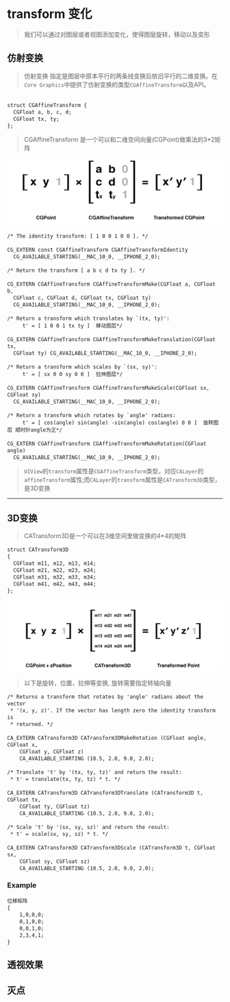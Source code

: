 # transform  变化 

> 我们可以通过对图层或者视图添加变化，使得图层旋转，移动以及变形

## 仿射变换

> 仿射变换 指定是图层中原本平行的两条线变换后依旧平行的二维变换。在`Core Graphics`中提供了仿射变换的类型`CGAffineTransform`以及API。

```

struct CGAffineTransform {
  CGFloat a, b, c, d;
  CGFloat tx, ty;
};

```

> CGAffineTransform 是一个可以和二维空间向量(CGPoint)做乘法的3*2矩阵

![仿射变换][1]

```
/* The identity transform: [ 1 0 0 1 0 0 ]. */

CG_EXTERN const CGAffineTransform CGAffineTransformIdentity
  CG_AVAILABLE_STARTING(__MAC_10_0, __IPHONE_2_0);

/* Return the transform [ a b c d tx ty ]. */

CG_EXTERN CGAffineTransform CGAffineTransformMake(CGFloat a, CGFloat b,
  CGFloat c, CGFloat d, CGFloat tx, CGFloat ty)
  CG_AVAILABLE_STARTING(__MAC_10_0, __IPHONE_2_0);

/* Return a transform which translates by `(tx, ty)':
     t' = [ 1 0 0 1 tx ty ]  移动图层*/

CG_EXTERN CGAffineTransform CGAffineTransformMakeTranslation(CGFloat tx,
  CGFloat ty) CG_AVAILABLE_STARTING(__MAC_10_0, __IPHONE_2_0);

/* Return a transform which scales by `(sx, sy)':
     t' = [ sx 0 0 sy 0 0 ]  拉伸图层*/

CG_EXTERN CGAffineTransform CGAffineTransformMakeScale(CGFloat sx, CGFloat sy)
  CG_AVAILABLE_STARTING(__MAC_10_0, __IPHONE_2_0);

/* Return a transform which rotates by `angle' radians:
     t' = [ cos(angle) sin(angle) -sin(angle) cos(angle) 0 0 ]  旋转图层 顺时针angle为正*/

CG_EXTERN CGAffineTransform CGAffineTransformMakeRotation(CGFloat angle)
  CG_AVAILABLE_STARTING(__MAC_10_0, __IPHONE_2_0);

```

> `UIView`的`transform`属性是`CGAffineTransform`类型，对应`CALayer`的`affineTransform`属性;而`CALayer`的`transform`属性是`CATransform3D`类型，是3D变换

---

## 3D变换

> CATransform3D是一个可以在3维空间里做变换的4*4的矩阵

```
struct CATransform3D
{
  CGFloat m11, m12, m13, m14;
  CGFloat m21, m22, m23, m24;
  CGFloat m31, m32, m33, m34;
  CGFloat m41, m42, m43, m44;
};

```

![3D变换][2]

> 以下是旋转，位置，拉伸等变换, 旋转需要指定转轴向量

```
/* Returns a transform that rotates by 'angle' radians about the vector
 * '(x, y, z)'. If the vector has length zero the identity transform is
 * returned. */

CA_EXTERN CATransform3D CATransform3DMakeRotation (CGFloat angle, CGFloat x,
    CGFloat y, CGFloat z)
    CA_AVAILABLE_STARTING (10.5, 2.0, 9.0, 2.0);

/* Translate 't' by '(tx, ty, tz)' and return the result:
 * t' = translate(tx, ty, tz) * t. */

CA_EXTERN CATransform3D CATransform3DTranslate (CATransform3D t, CGFloat tx,
    CGFloat ty, CGFloat tz)
    CA_AVAILABLE_STARTING (10.5, 2.0, 9.0, 2.0);

/* Scale 't' by '(sx, sy, sz)' and return the result:
 * t' = scale(sx, sy, sz) * t. */

CA_EXTERN CATransform3D CATransform3DScale (CATransform3D t, CGFloat sx,
    CGFloat sy, CGFloat sz)
    CA_AVAILABLE_STARTING (10.5, 2.0, 9.0, 2.0);
```

### Example 
```
位移矩阵
{
    1,0,0,0;
    0,1,0,0;
    0,0,1,0;
    2,3,4,1;
}
```


## 透视效果

## 灭点



[1]: pic/仿射变换.png
[2]: pic/3D变换.png




